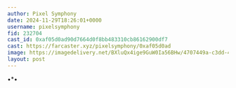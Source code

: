 ```yaml
---
author: Pixel Symphony
date: 2024-11-29T18:26:01+0000
username: pixelsymphony
fid: 232704
cast_id: 0xaf05d0ad90d7664d0f8bb483310cb86162900df7
cast: https://farcaster.xyz/pixelsymphony/0xaf05d0ad
image: https://imagedelivery.net/BXluQx4ige9GuW0Ia56BHw/4707449a-c3dd-4de9-0de8-8b21d7ec7800/original
layout: post
---
```


•\*•

<img src='https://imagedelivery.net/BXluQx4ige9GuW0Ia56BHw/4707449a-c3dd-4de9-0de8-8b21d7ec7800/original' alt='' referrerpolicy='no-referrer'/>
